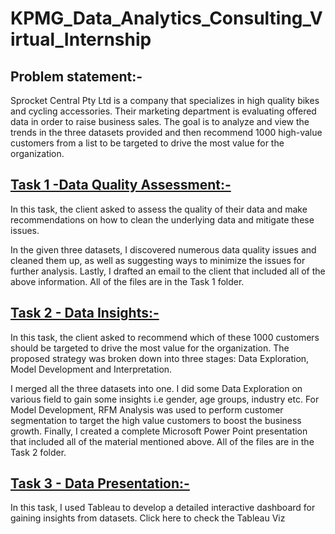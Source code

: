 # KPMG_Data_Analytics_Consulting_Virtual_Internship

<b><h2>Problem statement:-</h2></b>
Sprocket Central Pty Ltd is a company that specializes in high quality bikes and cycling accessories. Their marketing department is evaluating offered data in order to raise business sales. The goal is to analyze and view the trends in the three datasets provided and then recommend 1000 high-value customers from a list to be targeted to drive the most value for the organization.

<b><h2><a href="https://github.com/Nehamp308/KPMG_Data_Analytics_Consulting_Virtual_Internship/tree/main/Task%201%20-%20Data%20Quality%20Assesment">Task 1 -Data Quality Assessment:-</a></h2></b>
In this task, the client asked to assess the quality of their data and make recommendations on how to clean the underlying data and mitigate these issues.

In the given three datasets, I discovered numerous data quality issues and cleaned them up, as well as suggesting ways to minimize the issues for further analysis. Lastly, I drafted an email to the client that included all of the above information. All of the files are in the Task 1 folder.

<b><h2><a href="https://github.com/Nehamp308/KPMG_Data_Analytics_Consulting_Virtual_Internship/tree/main/Task%202%20-%20Data%20Insight">Task 2 - Data Insights:-</a></h2></b>
In this task, the client asked to recommend which of these 1000 customers should be targeted to drive the most value for the organization. The proposed strategy was broken down into three stages: Data Exploration, Model Development and Interpretation.

I merged all the three datasets into one. I did some Data Exploration on various field to gain some insights i.e gender, age groups, industry etc. For Model Development, RFM Analysis was used to perform customer segmentation to target the high value customers to boost the business growth. Finally, I created a complete Microsoft Power Point presentation that included all of the material mentioned above. All of the files are in the Task 2 folder.

<b><h2><a href="https://github.com/Nehamp308/KPMG_Data_Analytics_Consulting_Virtual_Internship/tree/main/Task%203%20-%20Data%20Presentation">Task 3 - Data Presentation:-</a></h2></b>
In this task, I used Tableau to develop a detailed interactive dashboard for gaining insights from datasets. Click here to check the Tableau Viz
